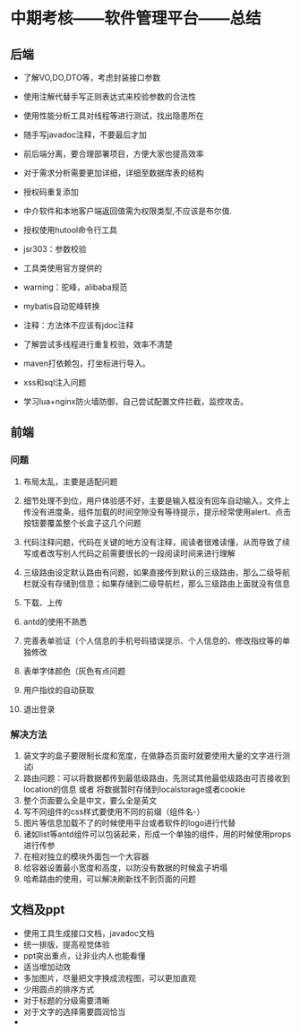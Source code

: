 # 中期考核——软件管理平台——总结

## 后端

* 了解VO,DO,DTO等，考虑封装接口参数
* 使用注解代替手写正则表达式来校验参数的合法性
* 使用性能分析工具对线程等进行测试，找出隐患所在
* 随手写javadoc注释，不要最后才加
* 前后端分离，要合理部署项目，方便大家也提高效率
* 对于需求分析需要更加详细，详细至数据库表的结构
* 授权码重复添加
* 中介软件和本地客户端返回值需为权限类型,不应该是布尔值.
* 授权使用hutool命令行工具
* jsr303：参数校验
* 工具类使用官方提供的

* warning：驼峰，alibaba规范

* mybatis自动驼峰转换

* 注释：方法体不应该有jdoc注释

* 了解尝试多线程进行重复校验，效率不清楚

* maven打依赖包，打坐标进行导入。

* xss和sql注入问题

* 学习lua+nginx防火墙防御，自己尝试配置文件拦截，监控攻击。

## 前端

### 问题

1. 布局太乱，主要是适配问题

2. 细节处理不到位，用户体验感不好，主要是输入框没有回车自动输入，文件上传没有进度条，组件加载的时间空隙没有等待提示，提示经常使用alert、点击按钮要覆盖整个长盒子这几个问题

3. 代码注释问题，代码在关键的地方没有注释，阅读者很难读懂，从而导致了续写或者改写别人代码之前需要很长的一段阅读时间来进行理解

4. 三级路由设定默认路由有问题，如果直接传到默认的三级路由，那么二级导航栏就没有存储到信息；如果存储到二级导航栏，那么三级路由上面就没有信息

5. 下载、上传

6. antd的使用不熟悉

7. 完善表单验证（个人信息的手机号码错误提示、个人信息的、修改指纹等的单独修改

8. 表单字体颜色（灰色有点问题

9. 用户指纹的自动获取

10. 退出登录

    

### 解决方法

1. 装文字的盒子要限制长度和宽度，在做静态页面时就要使用大量的文字进行测试i
2. 路由问题：可以将数据都传到最低级路由，先测试其他最低级路由可否接收到location的信息   或者   将数据暂时存储到localstorage或者cookie
3. 整个页面要么全是中文，要么全是英文
4. 写不同组件的css样式要使用不同的前缀（组件名-）
5. 图片等信息加载不了的时候使用平台或者软件的logo进行代替
6. 诸如list等antd组件可以包装起来，形成一个单独的组件，用的时候使用props进行传参
7. 在相对独立的模块外面包一个大容器
8. 给容器设置最小宽度和高度，以防没有数据的时候盒子坍塌
9. 哈希路由的使用，可以解决刷新找不到页面的问题

## 文档及ppt

* 使用工具生成接口文档，javadoc文档
* 统一排版，提高视觉体验
* ppt突出重点，让非业内人也能看懂
* 适当增加动效
* 多加图片，尽量把文字换成流程图，可以更加直观
* 少用圆点的排序方式
* 对于标题的分级需要清晰
* 对于文字的选择需要圆润恰当
* 